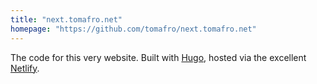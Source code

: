 ```yaml
---
title: "next.tomafro.net"
homepage: "https://github.com/tomafro/next.tomafro.net"
---
```

The code for this very website. Built with <a href="https://gohugo.io">Hugo</a>, hosted via the excellent <a href="https://netlify.com">Netlify</a>.
